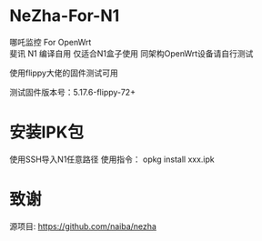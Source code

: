 # NeZha-For-N1
哪吒监控 For OpenWrt   
斐讯 N1 编译自用
仅适合N1盒子使用
同架构OpenWrt设备请自行测试

使用flippy大佬的固件测试可用

测试固件版本号：5.17.6-flippy-72+
# 安装IPK包
使用SSH导入N1任意路径
使用指令： opkg install xxx.ipk
# 致谢
源项目: https://github.com/naiba/nezha
